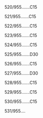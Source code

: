 520/955.......C15 


521/955.......C15 


522/955.......C15 


523/955.......C15 


524/955.......C15 


525/955.......D30 


526/955.......C15 


527/955.......D30 


528/955.......C15 


529/955.......C15 


530/955.......C15 


531/955.... 

